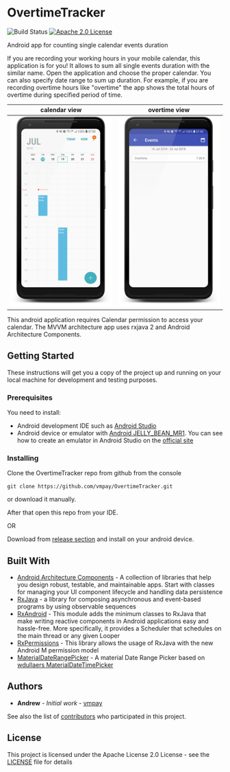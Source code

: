# OvertimeTracker 

![Build Status](https://travis-ci.org/vmpay/OvertimeTracker.svg?branch=master) [![Apache 2.0 License](https://img.shields.io/hexpm/l/plug.svg) ](https://github.com/vmpay/OvertimeTracker/blob/master/LICENSE)


Android app for counting single calendar events duration

If you are recording your working hours in your mobile calendar, this application is for you!
It allows to sum all single events duration with the similar name. Open the application and 
choose the proper calendar. You can also specify date range to sum up duration. For example,
if you are recording overtime hours like "overtime" the app shows the total hours of overtime during specified period of time.

| calendar view  | overtime view |
| ------------- | ------------- |
| ![calendar view](https://github.com/vmpay/OvertimeTracker/blob/master/screenshots/calendar.png)  | ![overtime view](https://github.com/vmpay/OvertimeTracker/blob/master/screenshots/overtime.png) |

This android application requires Calendar permission to access your calendar.
The MVVM architecture app uses rxjava 2 and Android Architecture Components.

## Getting Started

These instructions will get you a copy of the project up and running on your local machine for development and testing purposes.

### Prerequisites

You need to install:

* Android development IDE such as [Android Studio](https://developer.android.com/studio/index.html)
* Android device or emulator with [Android 	JELLY_BEAN_MR1](https://developer.android.com/reference/android/os/Build.VERSION_CODES#JELLY_BEAN_MR1). You can see  how to create an emulator in Android Studio on the [official site](https://developer.android.com/studio/run/managing-avds.html)

### Installing

Clone the OvertimeTracker repo from github from the console

```
git clone https://github.com/vmpay/OvertimeTracker.git
```

or download it manually.

After that open this repo from your IDE.

OR

Download from [release section](https://github.com/vmpay/OvertimeTracker/releases) and install on your android device.

## Built With

* [Android Architecture Components](https://developer.android.com/topic/libraries/architecture/) - A collection of libraries that help you design robust, testable, and maintainable apps. Start with classes for managing your UI component lifecycle and handling data persistence
* [RxJava](https://github.com/ReactiveX/RxJava) - a library for composing asynchronous and event-based programs by using observable sequences
* [RxAndroid](https://github.com/ReactiveX/RxAndroid) - This module adds the minimum classes to RxJava that make writing reactive components in Android applications easy and hassle-free. More specifically, it provides a Scheduler that schedules on the main thread or any given Looper
* [RxPermissions](https://github.com/tbruyelle/RxPermissions) - This library allows the usage of RxJava with the new Android M permission model
* [MaterialDateRangePicker](https://github.com/borax12/MaterialDateRangePicker) - A material Date Range Picker based on [wdullaers MaterialDateTimePicker](https://github.com/wdullaer/MaterialDateTimePicker)

## Authors

* **Andrew** - *Initial work* - [vmpay](https://github.com/vmpay)

See also the list of [contributors](https://github.com/vmpay/OvertimeTracker/graphs/contributors) who participated in this project.

## License

This project is licensed under the Apache License 2.0 License - see the [LICENSE](LICENSE) file for details

